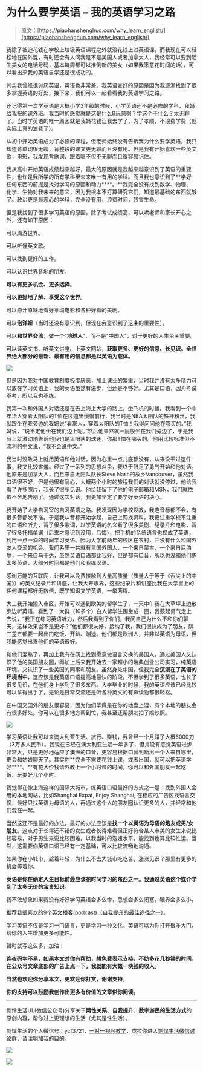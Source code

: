 # 为什么要学英语 – 我的英语学习之路

> 原文：[https://piaohanshenghuo.com/why_learn_english/](https://piaohanshenghuo.com/why_learn_english/)

我除了被迫花钱在学校上垃圾英语课程之外就没花钱上过英语课，而我现在可以轻松地在国外混，有时还会有人问我是不是美国人或者加拿大人，我经常可以要到陌生美女的电话号码，基本每周都可以推倒新的美女（如果我愿意花时间的话），可以看出来我的英语自学还是很成功的。

其实我曾经很讨厌英语，英语也非常差。我英语变好的原因是因为我逐渐找到了很多掌握英语的好处，接下来，我们可以一起看看我的英语学习之路。

还记得第一次学英语是大概小学3年级的时候，小学英语还不是必修的学科，我妈给我报的课外班。我当时的感觉就是这是什么B玩意啊？学这个干什么？太无聊了。当时学英语的唯一原因就是我妈花钱让我去学了，为了孝顺，不浪费学费（但实际上真的浪费了）。

从初中开始英语成为了必修的课程，但老师始终没有告诉我为什么要学英语，我只知道背单词很无聊，背整段的课文更无聊而且没有用。但是我有开始喜欢一些英文歌，电影，我发现背歌词、跟着唱不但不无聊而且很容易记住。

我从高中开始英语成绩越来越好，最大的原因就是我越来越意识到了英语的重要性，也许是我所学的所有学科里未来唯一有用的学科。而且我也意识到了**学好任何东西的前提是找对学习的原因和动力****。**我完全没有找到数学、物理、化学、生物对我未来的意义，因为我根本不打算研究它们，知道最基础的东西就够了。政治更是最恶心的学科，完全没有用，浪费时间，残害生命。

但是我找到了很多学习英语的原因，除了考试成绩高，可以哄老师和家长开心之外，还有如下原因：

可以周游世界。

可以听懂英文歌。

可以找到更好的工作。

可以认识世界各地的朋友。

**可以有更多机会、更多选择**。

**可以更好地了解、享受这个世界**。

可以原汁原味地看好莱坞电影和各种好看的美剧。

可以**泡洋妞**（当时还没有意识到，但现在我意识到了这条的重要性）。

可以**和世界交流**，做一个“**地球人**”，而不是“中国人”，对于更好的人生至关重要。

可以读英文书、听英文讲座、上英文网站，**获取更多、更好的信息、长见识。全世界绝大部分的最新、最有用的信息都是以英语为载体。**

![](img/ca455d9db6be635bd503690aad586bdc.png)



但是因为我对中国教育制度极度厌恶，加上课业的繁重，当时我并没有太多精力可以放在学习英语上，我的英语虽然有进步，但还是不够好。尤其是口语，因为考试不考，所以我也不练。

我第一次和外国人对话还是在去上海上大学的路上，坐飞机的时候。我看到一个中年华人穿着太阳队的T恤在过道里慢慢前行，我当时是NBA太阳队的铁杆粉丝，我就跟坐在我旁边的我妈说“看那人，穿着太阳队的T恤！我得问问他在哪买的。”我妈说，“说不定他坐在我们边上呢。”然后他果然就一屁股坐在我们旁边了，于是我马上就激动地告诉他我也是太阳队的球迷，你那T恤在哪买的。他用比较标准但不流利的中文说，“我不会说中文。”

我当时没敢马上就用英语和他对话，因为心里一点儿底都没有，从来没干过这件事，我又比较害羞。经过了一系列的思想斗争，我终于鼓足了勇气开始和他对话。他原来是加拿大人，而且来自太阳队队长Steve Nash的故乡Vancouver，虽然我口语很不好，但是他很有耐心，大概两个小时的旅程我们的对话就没停过，他给我看了许多照片，我长了很多见识。他给我留下了他的电子邮箱和MSN，我们就依依不舍地告别了。通过这次对话，我更加坚定了要学好英语的决心。

我开始了大学自习室的自习英语之路。我发现因为学校没教，我连音标都不会，有很多音都发不准。于是我从音标开始学起，自己上网找资料。我更注重学校不注重的口语和听力，背了很多歌词，以学英语的名义看了很多美剧、纪录片和电影，背了很多托福单词（后来才意识到没用，后悔），把手机的系统语言也换成了英语，利用一点一滴的时间学习英语。因为大学前两年的校区在农村，并没有什么和国外友人交流的机会。我们系里一共就有三国外国人，一个来自蒙古，一个来自尼泊尔，一个来自乌干达，虽然英语口语都比我好，但是都有口音，所以也没和他们练太多英语，大部分时间都是他们和我练汉语。

感谢万能的互联网，让我可以免费接触到大量高质量（质量大于等于《舌尖上的中国》）的英文纪录片和讲座，让我大开眼界，这些纪录片和讲座比我在大学里上的任何课程都好无数倍，既学知识又学英语，一举两得。

大三我开始搬入市区，开始可以遇到欧美的留学生了，一天中午我在大草坪上边散步边听英语，看到了一大群（10多个）白人留学生围坐成一圈，我鼓起勇气走上去说，“我正在练习英语听力，然后我看到了你们，我问自己为什么不和你们聊天，这样效果岂不是更好？”他们都很友好，接纳了我，我们很快成为了朋友，隔三差五都要一起出门吃饭、开趴、蹦迪。他们都是欧洲人，并非以英语为母语，但我能感觉出来他们的英语很好。

和他们混熟了，再加上我有在网上找到愿意做语言交换的美国人，通过美国人又认识了他的美国朋友圈，再加上后来我开始去一家超小的瑞典创业公司实习，纯英语环境，又认识了一些美国的同事和朋友。虽然身处中国，但我完全**沉浸在了英语的环境当中**，这应该是我英语口语提高地最快的阶段。不但学到了很多英语，也长了很多见识，在他们身上学到了很多东西。大学毕业的时候，我的英语应该已经比较可以拿得出手了，无论是日常交流还是听各种英文的有声读物都很轻松。

在中国交国外的朋友很容易，因为他们毕竟是在你的地盘上混，有个本地的朋友会有很多好处。你可以在很多地方帮到忙，我甚至还帮朋友拍了婚纱照。

![](img/e214776f70a62a56da998fafb06415e4.png)



学习英语让我可以来澳大利亚生活、旅行、赚钱，我曾经一个月赚了大概6000刀（3万多人民币）。我现在已经在澳大利亚生活一年多了，但并没有感觉英语进步非常大，只是更好地适应了澳洲的口音，更容易根据口音判断出一个人来自哪里，更会和姑娘聊天了。其实你**完全不需要花钱上课，或者出国，就可以把英语学好****。**有花大价钱请外教上一个小时课的时间，你可以和外国朋友一起吃饭、玩耍好几个小时。

我觉得在像上海这样的国际大城市，练英语口语最好的方式之一是：找到外国人会用的本地网站，比如Shanghai Expat, Enjoy Shanghai, 在相应的广告区找语言交换，最好只找英语为母语的人，再通过这个人的朋友圈认识更多的人，并经常和他们混在一起。

当然这还不是最好的办法，最好的办法应该是**找一个以英语为母语的炮友或男/女朋友**。这点对于长得还不错的女生或者长得难看但正好符合某人审美的女生来说比较容易，对于男生来说比较困难。以我当时的泡妞水平，能找到也算比较性运。当然，这需要你英语口语已经有一定基础，可以比较流畅地沟通。

如果你在小城市，趁着年轻，为什么不去大城市吃吃苦，涨涨见识？那里有更多的机会等着你。

**英语是你在确定人生目标前最应该花时间学习的东西之一。我通过英语这个媒介学到了太多无价的宝贵知识。**

我不敢想象如果我没有好好学习英语会多么惨，思想会多么闭塞，眼界会多么小。

[推荐我很喜欢的9个英文播客(podcast)（自我提升的最佳途径之一）](https://piaohanshenghuo.com/podcast-recommendations/)。

学习英语不仅是学习一门语言，更是学习一种文化。英语可以为你打开很多大门，给你的人生增加更多可能性。

暂时就写这么多，加油！

**连夜码字不易，如果本文对你有帮助，想免费表示支持，不妨多花几秒钟的时间，在公众号文章底部的广告上点一下，我就能有大概一块钱的收入。**

**当然也欢迎你分享本文，更欢迎你打赏，谢谢支持**。

**你的支持可以鼓励我创作出更多有价值的文章供你阅读。**

* * *

剽悍生活UL(微信公众号)分享关于**两性关系**、**自我提升**、**数字游民的生活方式**的原创内容，帮你过上更理想的生活（尤其是性生活）。

剽悍生活的个人微信号：ycf3721，[一对一视频教学](https://piaohanshenghuo.com/1on1_coaching/)，或拉你进入[剽悍生活微信讨论群](https://piaohanshenghuo.com/ul-wechat-group/)，请注明加我的目的。

![](img/cd21a79bb7339e9feac101b7d8f24243.png)

![](img/48a213915b598d48c51d7cbc5ebeaa6c.png)